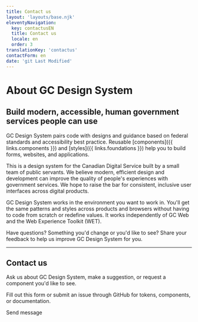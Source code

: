 ```yaml
---
title: Contact us
layout: 'layouts/base.njk'
eleventyNavigation:
  key: contactusEN
  title: Contact us
  locale: en
  order: 3
translationKey: 'contactus'
contactForm: en
date: 'git Last Modified'
---
```


# About GC Design System

## Build modern, accessible, human government services people can use

GC Design System pairs code with designs and guidance based on federal standards and accessibility best practice. Reusable [components]({{ links.components }}) and [styles]({{ links.foundations }}) help you to build forms, websites, and applications.

This is a design system for the Canadian Digital Service built by a small team of public servants. We believe modern, efficient design and development can improve the quality of people's experiences with government services. We hope to raise the bar for consistent, inclusive user interfaces across digital products.

GC Design System works in the environment you want to work in. You'll get the same patterns and styles across products and browsers without having to code from scratch or redefine values. It works independently of GC Web and the Web Experience Toolkit (WET).

Have questions? Something you'd change or you'd like to see? Share your feedback to help us improve GC Design System for you.

<hr class="my-500" />

## Contact us

Ask us about GC Design System, make a suggestion, or request a component you'd like to see.

Fill out this form or submit an issue through GitHub for <gcds-link external href="{{ links.githubTokensIssues }}" target="_blank">tokens</gcds-link>, <gcds-link external href="{{ links.githubIssues }}" target="_blank">components</gcds-link>, or <gcds-link external href="{{ links.githubDocsIssues }}" target="_blank">documentation</gcds-link>.

<form class="my-500 contact-us-form" name="contactEN" method="post" style="min-height: 32rem;" action="https://design-system.cdssandbox.xyz/api/submission">
  <input type="hidden" name="form-name" value="contactEN" />
  <input name="honeypot" type="text" aria-label="bot" hidden/>

  <gcds-input type="text" input-id="name" label="Full name" size="30" required></gcds-input>
  <gcds-input type="email" input-id="email" label="Email address" size="50" required></gcds-input>
  <gcds-fieldset fieldset-id="reasonForContact" legend="Reason for your communication" required>
    <gcds-radio radio-id="requestADemo" name="reasonForContact" label="Request a demo" value="Request a demo" hint="Book a demo of GC Design System for your team."></gcds-radio>
    <gcds-radio radio-id="reportAnIssue" name="reasonForContact" label="Report an issue" value="Report an issue" hint="Communicate a problem you've found."></gcds-radio>
    <gcds-radio radio-id="participateInUserResearch" name="reasonForContact" label="Participate in user research" value="Participate in user research" hint="We'll add your email to a list for user interviews and research."></gcds-radio>
    <gcds-radio radio-id="other" name="reasonForContact" label="Other" value="Other" hint="Provide a reason in the message field."></gcds-radio>
  </gcds-fieldset>
  <gcds-textarea label="Message" textarea-id="message" hint="Write your question or comment." required></gcds-textarea>
  <div hidden>
    <gcds-input type="text" input-id="bot-field" label="bot"></gcds-input>
  </div>
  <gcds-button button-role="primary" type="submit">
    Send message
  </gcds-button>
</form>
